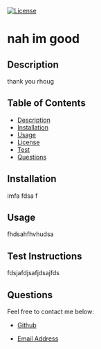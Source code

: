 
[![License](https://img.shields.io/badge/License-Apache_2.0-blue.svg)](https://opensource.org/licenses/Apache-2.0)

# nah im good

## Description
thank you rhoug

## Table of Contents

* [Description](#description)
* [Installation](#install)
* [Usage](#usage)
* [License](*license)
* [Test](#test)
* [Questions](#questions)

## Installation
imfa fdsa  f

## Usage
fhdsahfhvhudsa

## Test Instructions
fdsjafdjsafjdsajfds

## Questions
Feel free to contact me below:

- [Github](https://github.com/BrianHCordova)

- [Email Address](mailto:briancordova@yahoo.com)
